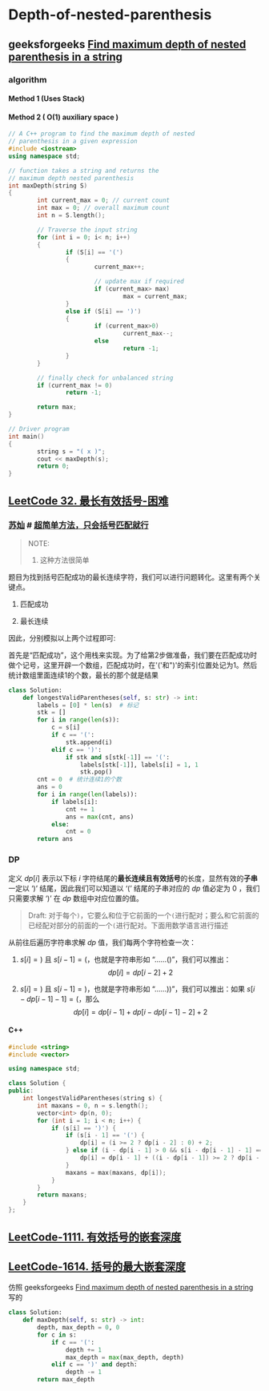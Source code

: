 # Depth-of-nested-parenthesis



## geeksforgeeks [Find maximum depth of nested parenthesis in a string](https://www.geeksforgeeks.org/find-maximum-depth-nested-parenthesis-string/) 



### algorithm

#### Method 1 (Uses Stack) 



#### Method 2 ( O(1) auxiliary space ) 


```c++
// A C++ program to find the maximum depth of nested 
// parenthesis in a given expression 
#include <iostream>
using namespace std;

// function takes a string and returns the 
// maximum depth nested parenthesis 
int maxDepth(string S)
{
        int current_max = 0; // current count 
        int max = 0; // overall maximum count 
        int n = S.length();

        // Traverse the input string 
        for (int i = 0; i< n; i++)
        {
                if (S[i] == '(')
                {
                        current_max++;

                        // update max if required 
                        if (current_max> max)
                                max = current_max;
                }
                else if (S[i] == ')')
                {
                        if (current_max>0)
                                current_max--;
                        else
                                return -1;
                }
        }

        // finally check for unbalanced string 
        if (current_max != 0)
                return -1;

        return max;
}

// Driver program 
int main()
{
        string s = "( x )";
        cout << maxDepth(s);
        return 0;
}

```



## [LeetCode 32. 最长有效括号-困难](https://leetcode.cn/problems/longest-valid-parentheses/)



### [苏灿](https://leetcode.cn/u/su-can-t/) # [超简单方法，只会括号匹配就行](https://leetcode.cn/problems/longest-valid-parentheses/solutions/2719468/chao-jian-dan-fang-fa-zhi-hui-gua-hao-pi-nbby/)

> NOTE:
>
> 1. 这种方法很简单

题目为找到括号匹配成功的最长连续字符，我们可以进行问题转化。这里有两个关键点。

1. 匹配成功

2. 最长连续

因此，分别模拟以上两个过程即可: 

首先是“匹配成功”，这个用栈来实现。为了给第2步做准备，我们要在匹配成功时做个记号，这里开辟一个数组，匹配成功时，在'('和")'的索引位置处记为1。然后统计数组里面连续1的个数，最长的那个就是结果



```python
class Solution:
    def longestValidParentheses(self, s: str) -> int:
        labels = [0] * len(s)  # 标记
        stk = []
        for i in range(len(s)):
            c = s[i]
            if c == '(':
                stk.append(i)
            elif c == ')':
                if stk and s[stk[-1]] == '(':
                    labels[stk[-1]], labels[i] = 1, 1
                    stk.pop()
        cnt = 0  # 统计连续1的个数
        ans = 0
        for i in range(len(labels)):
            if labels[i]:
                cnt += 1
                ans = max(cnt, ans)
            else:
                cnt = 0
        return ans

```



### DP

定义 $dp[i]$ 表示以下标 *i* 字符结尾的**最长连续且有效括号**的长度，显然有效的**子串**一定以 ‘)’ 结尾，因此我们可以知道以 ‘(’ 结尾的子串对应的 *dp* 值必定为 0 ，我们只需要求解 ‘)’ 在 *dp* 数组中对应位置的值。

> Draft: 对于每个`)`，它要么和位于它前面的一个`(`进行配对；要么和它前面的已经配对部分的前面的一个`(`进行配对。下面用数学语言进行描述

从前往后遍历字符串求解 *dp* 值，我们每两个字符检查一次：

1. $s[i]=)$ 且 $s[i−1]=($，也就是字符串形如 “……()”，我们可以推出：
   $$
   dp[i]=dp[i−2]+2
   $$
    

2. $s[i]=)$ 且 $s[i−1]=)$，也就是字符串形如 “……))”，我们可以推出：如果 $s[i−dp[i−1]−1]=($，那么 
   $$
   dp[i]=dp[i−1]+dp[i−dp[i−1]−2]+2
   $$
   

#### C++

```c++
#include <string>
#include <vector>

using namespace std;

class Solution {
public:
    int longestValidParentheses(string s) {
        int maxans = 0, n = s.length();
        vector<int> dp(n, 0);
        for (int i = 1; i < n; i++) {
            if (s[i] == ')') {
                if (s[i - 1] == '(') {
                    dp[i] = (i >= 2 ? dp[i - 2] : 0) + 2;
                } else if (i - dp[i - 1] > 0 && s[i - dp[i - 1] - 1] == '(') {
                    dp[i] = dp[i - 1] + ((i - dp[i - 1]) >= 2 ? dp[i - dp[i - 1] - 2] : 0) + 2;
                }
                maxans = max(maxans, dp[i]);
            }
        }
        return maxans;
    }
};

```



## [LeetCode-1111. 有效括号的嵌套深度](https://leetcode.cn/problems/maximum-nesting-depth-of-two-valid-parentheses-strings/)



## [LeetCode-1614. 括号的最大嵌套深度](https://leetcode.cn/problems/maximum-nesting-depth-of-the-parentheses/)

仿照 geeksforgeeks [Find maximum depth of nested parenthesis in a string](https://www.geeksforgeeks.org/find-maximum-depth-nested-parenthesis-string/) 写的

```python
class Solution:
    def maxDepth(self, s: str) -> int:
        depth, max_depth = 0, 0
        for c in s:
            if c == '(':
                depth += 1
                max_depth = max(max_depth, depth)
            elif c == ')' and depth:
                depth -= 1
        return max_depth

```

